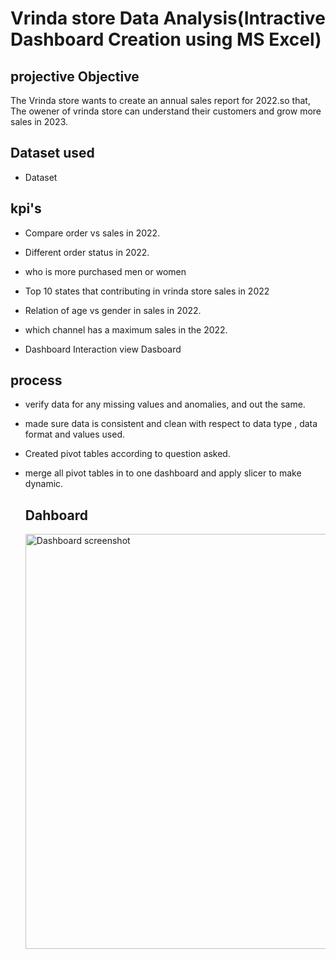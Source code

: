 # Vrinda store Data Analysis(Intractive Dashboard Creation using MS Excel)
## projective  Objective
The Vrinda store wants to create an annual sales report for 2022.so that, The owener of vrinda store can understand their customers and grow more sales in 2023.

## Dataset used
- <a herf="https://github.com/07bhanuprakash/Data-Analysis-Dashboard/blob/main/Vrinda%20store%20dataset.xlsx">Dataset</a>


##  kpi's
-  Compare order vs sales in 2022.	
-  Different order status in 2022.	
- who is   more purchased men or women	
-  Top  10 states that contributing in vrinda store sales in 2022	
- Relation of age vs gender in sales in 2022.	
- which channel has a maximum sales in the 2022.	

- Dashboard Interaction <a herf="https://github.com/07bhanuprakash/Data-Analysis-Dashboard/blob/main/Dashboard%20screenshot%20.png">view Dasboard</a>

## process
- verify data for any missing values and anomalies, and out the same.
- made sure data is consistent and clean with respect to data type , data format and values used.
- Created pivot tables according to question asked.
- merge all pivot tables in to one dashboard and apply slicer to make dynamic.

  ## Dahboard
  <img width="1637" height="664" alt="Dashboard screenshot " src="https://github.com/user-attachments/assets/68875d31-3db3-426d-b779-89c6279def74" />
